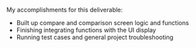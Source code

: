 My accomplishments for this deliverable:
* Built up compare and comparison screen logic and functions
* Finishing integrating functions with the UI display
* Running test cases and general project troubleshooting